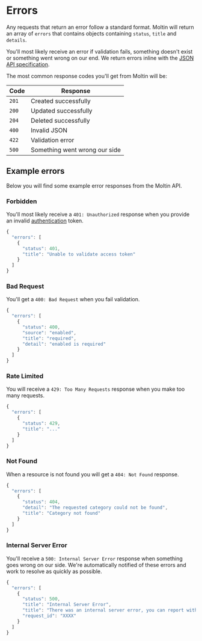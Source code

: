 # Errors

Any requests that return an error follow a standard format. Moltin will return an array of `errors` that contains objects containing `status`, `title` and `details`.

You'll most likely receive an error if validation fails, something doesn't exist or something went wrong on our end. We return errors inline with the [JSON API specification](http://jsonapi.org/format/#error-objects).

The most common response codes you'll get from Moltin will be:

| **Code** | **Response** |
| --- | --- |
| `201` | Created successfully |
| `200` | Updated successfully |
| `204` | Deleted successfully |
| `400` | Invalid JSON |
| `422` | Validation error |
| `500` | Something went wrong our side |

## Example errors

Below you will find some example error responses from the Moltin API.

### Forbidden

You'll most likely receive a `401: Unauthorized` response when you provide an invalid [authentication](authentication/) token.

```javascript
{
  "errors": [
    {
      "status": 401,
      "title": "Unable to validate access token"
    }
  ]
}
```

### Bad Request

You'll get a `400: Bad Request` when you fail validation.

```javascript
{
  "errors": [
    {
      "status": 400,
      "source": "enabled",
      "title": "required",
      "detail": "enabled is required"
    }
  ]
}
```

### Rate Limited

You will receive a `429: Too Many Requests` response when you make too many requests.

```javascript
{
  "errors": [
    {
      "status": 429,
      "title": "..."
    }
  ]
}
```

### Not Found

When a resource is not found you will get a `404: Not Found` response.

```javascript
{
  "errors": [
    {
      "status": 404,
      "detail": "The requested category could not be found",
      "title": "Category not found"
    }
  ]
}
```

### Internal Server Error

You'll receive a `500: Internal Server Error` response when something goes wrong on our side. We're automatically notified of these errors and work to resolve as quickly as possible.

```javascript
{
  "errors": [
    {
      "status": 500,
      "title": "Internal Server Error",
      "title": "There was an internal server error, you can report with your request id.",
      "request_id": "XXXX"
    }
  ]
}
```

